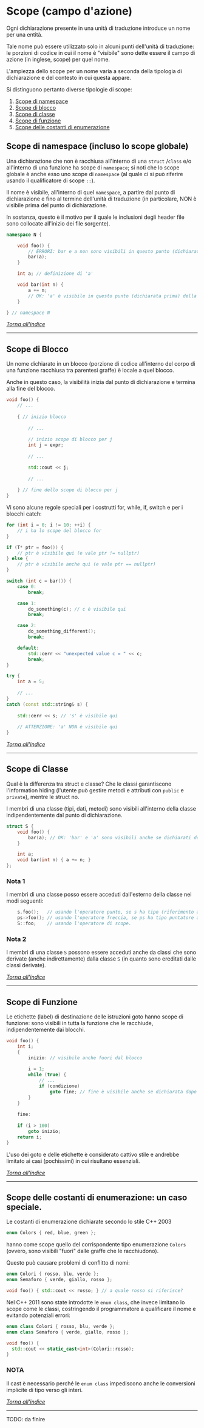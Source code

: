 # Scope (campo d'azione)

Ogni dichiarazione presente in una unità di traduzione introduce un nome per una entità.

Tale nome può essere utilizzato solo in alcuni punti dell'unità di traduzione: le porzioni di codice in cui il nome è "visibile" sono dette essere il campo di azione (in inglese, scope) per quel nome.

L'ampiezza dello scope per un nome varia a seconda della tipologia
di dichiarazione e del contesto in cui questa appare.

Si distinguono pertanto diverse tipologie di scope:

1. [Scope di namespace](#scope-di-namespace-incluso-lo-scope-globale)
2. [Scope di blocco](#scope-di-blocco)
3. [Scope di classe](#scope-di-classe)
4. [Scope di funzione](#scope-di-funzione)
5. [Scope delle costanti di enumerazione](#scope-delle-costanti-di-enumerazione-un-caso-speciale)

## Scope di namespace (incluso lo scope globale)
Una dichiarazione che non è racchiusa all'interno di una `struct` /`class` e/o all'interno di una funzione ha scope di `namespace`; si noti che lo scope globale è anche esso uno scope di `namespace` (al quale ci si può riferire usando il qualificatore di scope `::`). 

Il nome è visibile, all'interno di quel `namespace`, a partire dal punto di dichiarazione e fino al termine dell'unità di traduzione (in particolare, NON è visibile prima del punto di dichiarazione.

In sostanza, questo è il motivo per il quale le inclusioni degli header file sono collocate all'inizio dei file sorgente).

```c++
namespace N {

    void foo() {
        // ERRORI: bar e a non sono visibili in questo punto (dichiarate dopo)
        bar(a);
    }

    int a; // definizione di 'a'

    void bar(int n) {
        a += n; 
        // OK: 'a' è visibile in questo punto (dichiarata prima) della funzione 'bar'
    }

} // namespace N
```
  
_[Torna all'indice](#scope-campo-dazione)_

---

## Scope di Blocco
Un nome dichiarato in un blocco (porzione di codice all'interno del corpo di una funzione racchiusa tra parentesi graffe) è locale a quel blocco.  

Anche in questo caso, la visibilità inizia dal punto di dichiarazione e termina alla fine del blocco.

```c++
void foo() {
    // ...
    
    { // inizio blocco
        
        // ... 
        
        // inizio scope di blocco per j 
        int j = expr;
        
        // ...

        std::cout << j;
        
        // ...
    
    } // fine dello scope di blocco per j
}
```

Vi sono alcune regole speciali per i costrutti for, while, if, switch e per i blocchi catch:

```c++
for (int i = 0; i != 10; ++i) {
    // i ha lo scope del blocco for
}
```

```c++
if (T* ptr = foo()) {
    // ptr è visibile qui (e vale ptr != nullptr)
} else {
    // ptr è visibile anche qui (e vale ptr == nullptr)
}
```

```c++
switch (int c = bar()) {
    case 0: 
        break;

    case 1:
        do_something(c); // c è visibile qui
        break;

    case 2:
        do_something_different();
        break;

    default:
        std::cerr << "unexpected value c = " << c;
        break;
}
```

```c++
try {
    int a = 5;
    
    // ...
}
catch (const std::string& s) {
    
    std::cerr << s; // 's' è visibile qui
    
    // ATTENZIONE: 'a' NON è visibile qui
}
```

_[Torna all'indice](#scope-campo-dazione)_

---

## Scope di Classe

Qual è la differenza tra struct e classe?
Che le classi garantiscono l'information hiding (l'utente può gestire metodi e attributi con `public` e `private`), mentre le struct no.  

I membri di una classe (tipi, dati, metodi) sono visibili all'interno della classe indipendentemente dal punto di dichiarazione.

```c++
struct S {
    void foo() {
        bar(a); // OK: 'bar' e 'a' sono visibili anche se dichiarati dopo
    }

    int a;
    void bar(int n) { a += n; }
};
```

### Nota 1 
I membri di una classe posso essere acceduti dall'esterno della classe nei modi seguenti:
```c++
    s.foo();   // usando l'operatore punto, se s ha tipo (riferimento a) S
    ps->foo(); // usando l'operatore freccia, se ps ha tipo puntatore a S
    S::foo;    // usando l'operatore di scope.
```

### Nota 2
I membri di una classe `S` possono essere acceduti anche da classi che sono derivate (anche indirettamente) dalla classe `S` (in quanto sono ereditati dalle classi derivate).


_[Torna all'indice](#scope-campo-dazione)_

---

## Scope di Funzione

Le etichette (label) di destinazione delle istruzioni goto hanno scope di funzione: sono visibili in tutta la funzione che le racchiude, indipendentemente dai blocchi.

```c++
void foo() {
    int i;
    {
        inizio: // visibile anche fuori dal blocco
        
        i = 1;
        while (true) {
            // ...
            if (condizione)
                goto fine; // fine è visibile anche se dichiarata dopo
        }
    }
    
    fine:
    
    if (i > 100)
        goto inizio;
    return i;
}
```

L'uso dei goto e delle etichette è considerato cattivo stile e andrebbe
limitato ai casi (pochissimi) in cui risultano essenziali.

_[Torna all'indice](#scope-campo-dazione)_

---

## Scope delle costanti di enumerazione: un caso speciale.

Le costanti di enumerazione dichiarate secondo lo stile C++ 2003
```c++
enum Colors { red, blue, green };
```
hanno come scope quello del corrispondente tipo enumerazione `Colors` (ovvero, sono visibili "fuori" dalle graffe che le racchiudono).

Questo può causare problemi di conflitto di nomi:
```c++
enum Colori { rosso, blu, verde };
enum Semaforo { verde, giallo, rosso };

void foo() { std::cout << rosso; } // a quale rosso si riferisce?
```

Nel C++ 2011 sono state introdotte le `enum class`, che invece limitano lo scope come le classi, costringendo il programmatore a qualificare il nome e evitando potenziali errori:

```c++
enum class Colori { rosso, blu, verde };
enum class Semaforo { verde, giallo, rosso };

void foo() {
  std::cout << static_cast<int>(Colori::rosso);
}
```

### NOTA
Il cast è necessario perché le `enum class` impediscono anche le conversioni implicite di tipo verso gli interi.


_[Torna all'indice](#scope-campo-dazione)_

---

TODO: da finire